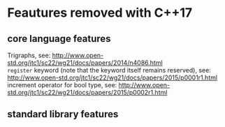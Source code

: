 # Feautures removed with C++17
## core language features
Trigraphs, see: http://www.open-std.org/jtc1/sc22/wg21/docs/papers/2014/n4086.html  
`register` keyword (note that the keyword itself remains reserved), see: http://www.open-std.org/jtc1/sc22/wg21/docs/papers/2015/p0001r1.html  
increment operator for bool type, see: http://www.open-std.org/jtc1/sc22/wg21/docs/papers/2015/p0002r1.html  

## standard library features
